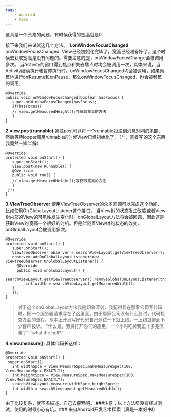 ```yaml
---
tags:
    - Android
	- View
---
```




这真是一个头疼的问题，有时候获得的宽高就是0.


接下来我们来试试这几个方法。
**1.onWindowFocusChanged**
onWindowFocusChanged: View已经初始化完毕了，宽高已经准备好了。这个时候去获取宽高是没有问题的。需要注意的是，onWindowFocusChange会被调用多次。 当Activity的窗口得到焦点和失去焦点时均会被调用一次，具体来说，当Activity继续执行和暂停执行时。onWindowFocusChanged均会被调用，如果频繁地进行onResume和onPause，那么onWindowFocusChanged，也会被频繁的调用。
```
@Override
public void onWindowFocusChanged(boolean hasFocus) {
   super.onWindowFocusChanged(hasFocus);
   if(hasFocus){
   // view.getMeasuredHeight();写获取宽高的方法
   }
}
```
**2.view.post(runnable)**
通过post可以将一个runnable投递到消息对列的尾部，然后等待looper调用runnable的时候View已经初始化了。（艹，笔者写的这个东西我竟然一知半解）
```
@Override
protected void onStart() {
   super.onStart();
   view.post(new Runnable() {
   @Override
   public void run() {
   // view.getMeasuredHeight();写获取宽高的方法
   }
 });
}
```
**3.ViewTreeObserver**
使用ViewTreeObserver的众多回调可以完成这个功能，比如使用OnGlobaLayoutListener这个接口。
当View树的状态发生改变或者View树内部的View的可见性发生变化时。onGlobalLayout方法将会被回调，因此这是获取View的宽高一个很好的时机。但是伴随着View树的状态的改变，onGlobalLayout会被调用多次。
```
@Override
protected void onStart() {
   super.onStart();
   ViewTreeObserver observer = searchViewLayout.getViewTreeObserver();
   observer.addOnGlobalLayoutListener(new ViewTreeObserver.OnGlobalLayoutListener() {
     @Override
     public void onGlobalLayout() {
         searchViewLayout.getViewTreeObserver().removeGlobalOnLayoutListener(this);
         int width = searchViewLayout.getMeasuredWidth();
   }
   });
}
```
>对于这个onGlobalLayout方法我是印象深刻，我记得我在那家公司写代码时，把一个服务器请求写在了这里面。由于那家公司没有什么测试，代码检查方面的流程。基本上开发写好代码自己测试一下就上线。一上线就遭到不少客户投诉。
“什么鬼，劳资打开你们的应用，一个小时吃掉我五十多兆流量？”
“what the hell?”




**4.view.measure();**
具体代码长这样：
```
@Override
protected void onStart() {
 super.onStart();
   int widthSpce = View.MeasureSpec.makeMeasureSpec(100, View.MeasureSpec.EXACTLY);
   int heightSpce = View.MeasureSpec.makeMeasureSpec(100, View.MeasureSpec.EXACTLY);
   searchViewLayout.measure(widthSpce,heightSpce);
   int width = searchViewLayout.getMeasuredWidth();
}
```
由于比较复杂，就不多描述。自己去探索吧。
###注意：以上方法都没有经过测试，使用的时候小心有坑。###
来自Android开发艺术探索（真是一本好书!）

